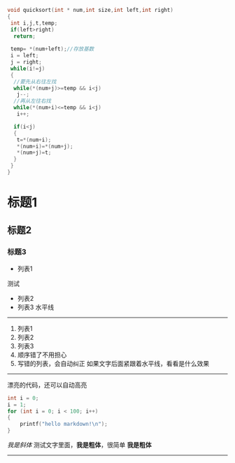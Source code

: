 ```c
void quicksort(int * num,int size,int left,int right)
{
 int i,j,t,temp;
 if(left>right)
  return;
 
 temp= *(num+left);//存放基数
 i = left;
 j = right;
 while(i!=j)
 {
  //要先从右往左找
  while(*(num+j)>=temp && i<j)
   j--;
  //再从左往右找
  while(*(num+i)<=temp && i<j)
   i++;

  if(i<j)
  {
   t=*(num+i);
   *(num+i)=*(num+j);
   *(num+j)=t;
  }
 }
}
```

# 标题1
## 标题2
### 标题3

- 列表1

测试
- 列表2
- 列表3
水平线

----------------------------

1. 列表1
2. 列表2
3. 列表3
5. 顺序错了不用担心
3. 写错的列表，会自动纠正
如果文字后面紧跟着水平线，看看是什么效果

---------------------

漂亮的代码，还可以自动高亮
```cpp
int i = 0;
i = 1;
for (int i = 0; i < 100; i++)
{
    printf("hello markdown!\n");
}
```
*我是斜体*
测试文字里面，**我是粗体**，很简单
__我是粗体__

------------------------------------------------------------------------------------
